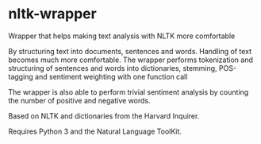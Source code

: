 # nltk-wrapper
Wrapper that helps making text analysis with NLTK more comfortable

By structuring text into documents, sentences and words. Handling of text becomes much more comfortable. The wrapper performs tokenization and structuring of sentences and words into dictionaries, stemming, POS-tagging and sentiment weighting with one function call

The wrapper is also able to perform trivial sentiment analysis by counting the number of positive and negative words.

Based on NLTK and dictionaries from the Harvard Inquirer.

Requires Python 3 and the Natural Language ToolKit.
